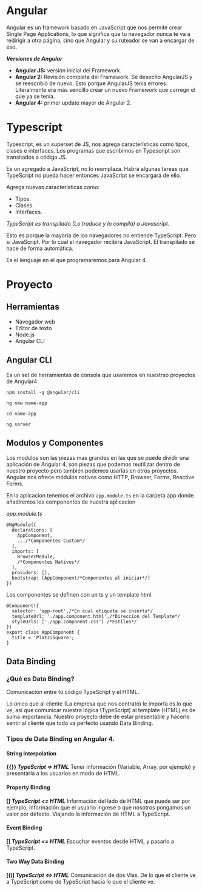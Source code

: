 Angular
=======

Angular es un framework basado en JavaScript que nos permite crear Single Page Applications, lo que significa que tu navegador nunca te va a redirigir a otra página, sino que Angular y su ruteador se van a encargar de eso.

___Versiones de Angular___

- __Angular JS:__ versión inicial del Framework.
- __Angular 2:__ Revisión completa del Framework. Se desecho AngularJS y se reescribió de nuevo. Esto porque AngularJS tenía errores. Literalmente era más sencillo crear un nuevo Framework que corregir el que ya se tenía.
- __Angular 4:__  primer update mayor de Angular 2.

# Typescript

Typescript, es un superset de JS, nos agrega características como tipos, clases e interfaces. Los programas que escribimos en Typescript son transitados a código JS.

Es un agregado a JavaScript, no lo reemplaza. Habrá algunas tareas que TypeScript no pueda hacer entonces JavaScript se encargará de ello.

Agrega nuevas características como:

- Tipos.
- Clases.
- Interfaces.

_TypeScript es transpilado (Lo traduce y lo compila) a Javascript._

Esto es porque la mayoría de los navegadores no entiende TypeScript. Pero sí JavaScript. Por lo cual el navegador recibirá JavaScript. El transpilado se hace de forma automática.

Es el lenguaje en el que programaremos para Angular 4.

# Proyecto

## Herramientas

- Navegador web
- Editor de texto
- Node.js
- Angular CLI

## Angular CLI

Es un set de herramientas de consola que usaremos en nuestrso proyectos de Angular4

```
npm install -g @angular/cli

ng new name-app

cd name-app

ng server
```

## Modulos y Componentes

Los modulos son las piezas mas grandes en las que se puede dividir una aplicación de Angular 4, son piezas que podemos reutilizar dentro de nuestro proyecto pero también podemos usarlas en otros proyectos.
Angular nos ofrece módulos nativos como HTTP, Browser, Forms, Reactive Forms.

En la aplicacion tenemos el archivo `app.module.ts` en la carpeta app donde añadiremos los componentes de nuestra aplicacion

_app.module.ts_
```
@NgModule({
  declarations: [
    AppComponent,
    .../*Componentes Custom*/
  ],
  imports: [
    BrowserModule,
    /*Componentes Nativos*/
  ],
  providers: [],
  bootstrap: [AppComponent/*Componentes al iniciar*/]
})
```

Los componentes se definen con un ts y un template html

```
@Component({
  selector: 'app-root',/*En cual etiqueta se inserta*/
  templateUrl: './app.component.html',/*Direccion del Template*/
  styleUrls: ['./app.component.css'] /*Estilos*/
})
export class AppComponent {
  title = 'PlatziSquare';
}
```

## Data Binding

### ¿Qué es Data Binding?

Comunicación entre tú código TypeScript y el HTML.

Lo único que al cliente (La empresa que nos contrató) le importa es lo que ve, así que comunicar nuestra lógica (TypeScript) al template (HTML) es de suma importancia. Nuestro proyecto debe de estar presentable y hacerle sentir al cliente que todo va perfecto usando Data Binding.

### Tipos de Data Binding en Angular 4.

#### String Interpolation
__{{}} _TypeScript => HTML___
Tener información (Variable, Array, por ejemplo) y presentarla a los usuarios en modo de HTML.

#### Property Binding
__[] _TypeScript <= HTML___ 
Información del lado de HTML que puede ser por ejemplo, información que el usuario ingrese o que nosotros pongamos un valor por defecto. Viajando la información de HTML a TypeScript.

#### Event Binding
__[] _TypeScript <= HTML___
Escuchar eventos desde HTML y pasarlo a TypeScript.

#### Two Way Data Binding
__[()] _TypeScript <=> HTML___
Comunicación de dos Vías. De lo que el cliente ve a TypeScript como de TypeScript hacia lo que el cliente ve.


